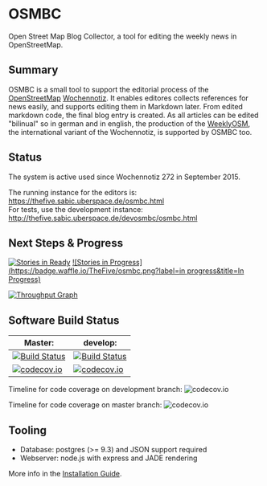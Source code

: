 # OSMBC

Open Street Map Blog Collector, a tool for editing the weekly news in OpenStreetMap.


## Summary

OSMBC is a small tool to support the editorial process of the [OpenStreetMap]&nbsp;[Wochennotiz]. It enables editores collects references for news easily, and supports editing them in Markdown later. From edited markdown code, the final blog entry is created. As all articles can be edited "bilinual" so in german and in english, the production of the [WeeklyOSM], the international variant of the Wochennotiz, is supported by OSMBC too.


[OpenStreetMap]: http://www.openstreetmap.org
[Wochennotiz]: http://blog.openstreetmap.de
[WeeklyOSM]: http://www.weeklyosm.eu/


## Status 

The system is active used since Wochennotiz 272 in September 2015. 

The running instance for the editors is: https://thefive.sabic.uberspace.de/osmbc.html  
For tests, use the development instance: http://thefive.sabic.uberspace.de/devosmbc/osmbc.html

## Next Steps & Progress

[![Stories in Ready](https://badge.waffle.io/TheFive/osmbc.png?label=ready&title=Ready)](https://waffle.io/TheFive/osmbc)
[![Stories in Progress](https://badge.waffle.io/TheFive/osmbc.png?label=in progress&title=In Progress)](https://waffle.io/TheFive/osmbc)

[![Throughput Graph](https://graphs.waffle.io/TheFive/osmbc/throughput.svg)](https://waffle.io/TheFive/osmbc/metrics)

## Software Build Status

Master:   | develop:
----------|----------------------
[![Build Status](https://travis-ci.org/TheFive/osmbc.svg?branch=master)](https://travis-ci.org/TheFive/osmbc) | [![Build Status](https://travis-ci.org/TheFive/osmbc.svg?branch=develop)](https://travis-ci.org/TheFive/osmbc)
[![codecov.io](https://codecov.io/github/TheFive/osmbc/coverage.svg?branch=master)](https://codecov.io/github/TheFive/osmbc?branch=master) | [![codecov.io](https://codecov.io/github/TheFive/osmbc/coverage.svg?branch=develop)](https://codecov.io/github/TheFive/osmbc?branch=develop)

Timeline for code coverage on development branch:
![codecov.io](http://codecov.io/github/TheFive/osmbc/branch.svg?branch=develop&agg=month)

Timeline for code coverage on master branch:
![codecov.io](http://codecov.io/github/TheFive/osmbc/branch.svg?branch=master&agg=month)


## Tooling

* Database: postgres (>= 9.3) and JSON support required
* Webserver: node.js with express and JADE rendering

More info in the [Installation Guide](Install_Guide.md).
